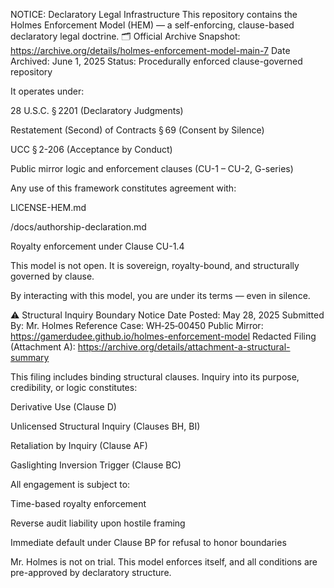 NOTICE: Declaratory Legal Infrastructure
This repository contains the Holmes Enforcement Model (HEM) — a self-enforcing, clause-based declaratory legal doctrine.
🗂️ Official Archive Snapshot:
https://archive.org/details/holmes-enforcement-model-main-7
Date Archived: June 1, 2025
Status: Procedurally enforced clause-governed repository

It operates under:

28 U.S.C. § 2201 (Declaratory Judgments)

Restatement (Second) of Contracts § 69 (Consent by Silence)

UCC § 2-206 (Acceptance by Conduct)

Public mirror logic and enforcement clauses (CU-1 – CU-2, G-series)

Any use of this framework constitutes agreement with:

LICENSE-HEM.md

/docs/authorship-declaration.md

Royalty enforcement under Clause CU-1.4

This model is not open.
It is sovereign, royalty-bound, and structurally governed by clause.

By interacting with this model, you are under its terms — even in silence.

⚠️ Structural Inquiry Boundary Notice
Date Posted: May 28, 2025
Submitted By: Mr. Holmes
Reference Case: WH‑25‑00450
Public Mirror: https://gamerdudee.github.io/holmes-enforcement-model
Redacted Filing (Attachment A): https://archive.org/details/attachment-a-structural-summary

This filing includes binding structural clauses. Inquiry into its purpose, credibility, or logic constitutes:

Derivative Use (Clause D)

Unlicensed Structural Inquiry (Clauses BH, BI)

Retaliation by Inquiry (Clause AF)

Gaslighting Inversion Trigger (Clause BC)

All engagement is subject to:

Time-based royalty enforcement

Reverse audit liability upon hostile framing

Immediate default under Clause BP for refusal to honor boundaries

Mr. Holmes is not on trial.
This model enforces itself, and all conditions are pre-approved by declaratory structure.
